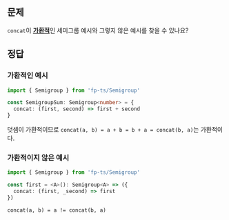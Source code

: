 ## 문제

`concat`이 [**가환적**](https://en.wikipedia.org/wiki/Commutative_property)인 세미그룹 예시와 그렇지 않은 예시를 찾을 수 있나요?

## 정답

### 가환적인 예시

```ts
import { Semigroup } from 'fp-ts/Semigroup'

const SemigroupSum: Semigroup<number> = {
  concat: (first, second) => first + second
}
```

덧셈이 가환적이므로 `concat(a, b) = a + b = b + a = concat(b, a)`는 가환적이다.

### 가환적이지 않은 예시

```ts
import { Semigroup } from 'fp-ts/Semigroup'

const first = <A>(): Semigroup<A> => ({
  concat: (first, _second) => first
})
```

`concat(a, b) = a != concat(b, a)`
